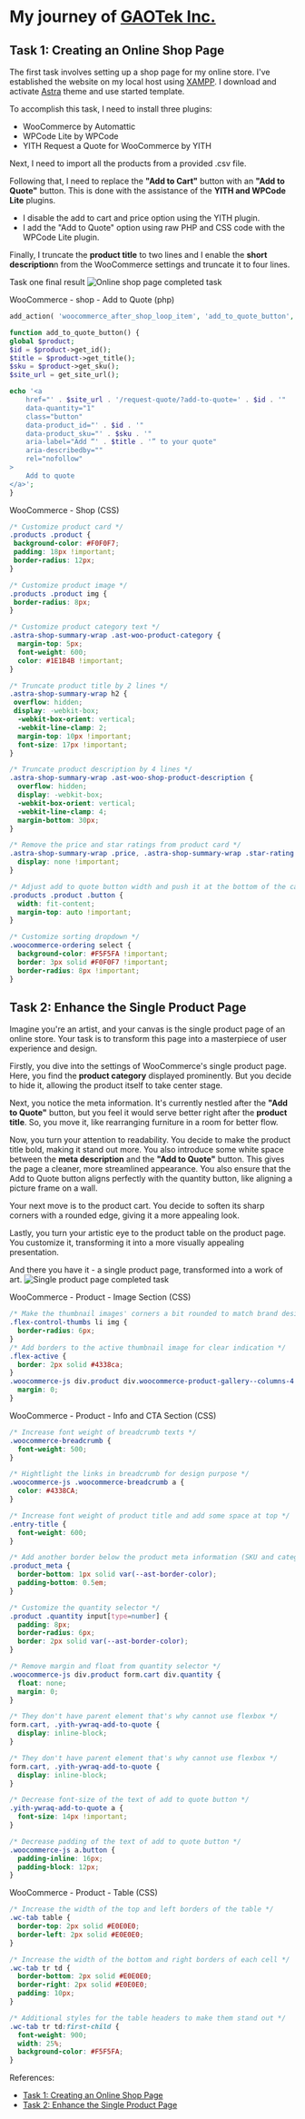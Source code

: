 # My journey of [GAOTek Inc.](https://www.linkedin.com/company/gao-tek-inc-/)

## Task 1: Creating an Online Shop Page

The first task involves setting up a shop page for my online store. I've established the website on my local host using [XAMPP](https://www.apachefriends.org/download.html). I download and activate [Astra](https://wpastra.com/) theme and use started template.

To accomplish this task, I need to install three plugins:

- WooCommerce by Automattic
- WPCode Lite by WPCode
- YITH Request a Quote for WooCommerce by YITH

Next, I need to import all the products from a provided .csv file.

Following that, I need to replace the **"Add to Cart"** button with an **"Add to Quote"** button. This is done with the assistance of the **YITH and WPCode Lite** plugins.

- I disable the add to cart and price option using the YITH plugin.
- I add the "Add to Quote" option using raw PHP and CSS code with the WPCode Lite plugin.

Finally, I truncate the **product title** to two lines and I enable the **short description**n from the WooCommerce settings and truncate it to four lines.

Task one final result
![Online shop page completed task](./assets/task-1/online-shop-page.png 'Online shop page completed task')

WooCommerce - shop - Add to Quote (php)

```php
add_action( 'woocommerce_after_shop_loop_item', 'add_to_quote_button', 11 );

function add_to_quote_button() {
global $product;
$id = $product->get_id();
$title = $product->get_title();
$sku = $product->get_sku();
$site_url = get_site_url();

echo '<a
    href="' . $site_url . '/request-quote/?add-to-quote=' . $id . '"
    data-quantity="1"
    class="button"
    data-product_id="' . $id . '"
    data-product_sku="' . $sku . '"
    aria-label="Add “' . $title . '” to your quote"
    aria-describedby=""
    rel="nofollow"
>
    Add to quote
</a>';
}
```

WooCommerce - Shop (CSS)

```css
/* Customize product card */
.products .product {
 background-color: #F0F0F7;
 padding: 18px !important;
 border-radius: 12px;
}

/* Customize product image */
.products .product img {
 border-radius: 8px;
}

/* Customize product category text */
.astra-shop-summary-wrap .ast-woo-product-category {
  margin-top: 5px;
  font-weight: 600;
  color: #1E1B4B !important;
}

/* Truncate product title by 2 lines */
.astra-shop-summary-wrap h2 {
 overflow: hidden;
 display: -webkit-box;
  -webkit-box-orient: vertical;
  -webkit-line-clamp: 2;
  margin-top: 10px !important;
  font-size: 17px !important;
}

/* Truncate product description by 4 lines */
.astra-shop-summary-wrap .ast-woo-shop-product-description {
  overflow: hidden;
  display: -webkit-box;
  -webkit-box-orient: vertical;
  -webkit-line-clamp: 4;
  margin-bottom: 30px;
}

/* Remove the price and star ratings from product card */
.astra-shop-summary-wrap .price, .astra-shop-summary-wrap .star-rating {
  display: none !important;
}

/* Adjust add to quote button width and push it at the bottom of the card */
.products .product .button {
  width: fit-content;
  margin-top: auto !important;
}

/* Customize sorting dropdown */
.woocommerce-ordering select {
  background-color: #F5F5FA !important;
  border: 3px solid #F0F0F7 !important;
  border-radius: 8px !important;
}
```

## Task 2: Enhance the Single Product Page

Imagine you're an artist, and your canvas is the single product page of an online store. Your task is to transform this page into a masterpiece of user experience and design.

Firstly, you dive into the settings of WooCommerce's single product page. Here, you find the **product category** displayed prominently. But you decide to hide it, allowing the product itself to take center stage.

Next, you notice the meta information. It's currently nestled after the **"Add to Quote"** button, but you feel it would serve better right after the **product title**. So, you move it, like rearranging furniture in a room for better flow.

Now, you turn your attention to readability. You decide to make the product title bold, making it stand out more. You also introduce some white space between the **meta description** and the **"Add to Quote"** button. This gives the page a cleaner, more streamlined appearance. You also ensure that the Add to Quote button aligns perfectly with the quantity button, like aligning a picture frame on a wall.

Your next move is to the product cart. You decide to soften its sharp corners with a rounded edge, giving it a more appealing look.

Lastly, you turn your artistic eye to the product table on the product page. You customize it, transforming it into a more visually appealing presentation.

And there you have it - a single product page, transformed into a work of art.
![Single product page completed task](./assets/task-2/single-product-page.png 'Single product page completed task')

WooCommerce - Product - Image Section (CSS)

```css
/* Make the thumbnail images' corners a bit rounded to match brand design */
.flex-control-thumbs li img {
  border-radius: 6px;
}
/* Add borders to the active thumbnail image for clear indication */
.flex-active {
  border: 2px solid #4338ca;
}
.woocommerce-js div.product div.woocommerce-product-gallery--columns-4 .flex-control-thumbs li {
  margin: 0;
}
```

WooCommerce - Product - Info and CTA Section (CSS)

```css
/* Increase font weight of breadcrumb texts */
.woocommerce-breadcrumb {
  font-weight: 500;
}

/* Hightlight the links in breadcrumb for design purpose */
.woocommerce-js .woocommerce-breadcrumb a {
  color: #4338CA;
}

/* Increase font weight of product title and add some space at top */
.entry-title {
  font-weight: 600;
}

/* Add another border below the product meta information (SKU and categories) */
.product_meta {
  border-bottom: 1px solid var(--ast-border-color);
  padding-bottom: 0.5em;
}

/* Customize the quantity selector */
.product .quantity input[type=number] {
  padding: 8px;
  border-radius: 6px;
  border: 2px solid var(--ast-border-color);
}

/* Remove margin and float from quantity selector */
.woocommerce-js div.product form.cart div.quantity {
  float: none;
  margin: 0;
}

/* They don't have parent element that's why cannot use flexbox */
form.cart, .yith-ywraq-add-to-quote {
  display: inline-block;
}

/* They don't have parent element that's why cannot use flexbox */
form.cart, .yith-ywraq-add-to-quote {
  display: inline-block;
}

/* Decrease font-size of the text of add to quote button */
.yith-ywraq-add-to-quote a {
  font-size: 14px !important;
}

/* Decrease padding of the text of add to quote button */
.woocommerce-js a.button {
  padding-inline: 16px;
  padding-block: 12px;
}
```

WooCommerce - Product - Table (CSS)

```css
/* Increase the width of the top and left borders of the table */
.wc-tab table {
  border-top: 2px solid #E0E0E0;
  border-left: 2px solid #E0E0E0;
}

/* Increase the width of the bottom and right borders of each cell */
.wc-tab tr td {
  border-bottom: 2px solid #E0E0E0;
  border-right: 2px solid #E0E0E0;
  padding: 10px;
}

/* Additional styles for the table headers to make them stand out */
.wc-tab tr td:first-child {
  font-weight: 900;
  width: 25%;
  background-color: #F5F5FA;
}
```

References:

- [Task 1: Creating an Online Shop Page](https://resourcesone.blogspot.com/2023/12/design-stunning-woocommerce-shop.html)
- [Task 2: Enhance the Single Product Page](https://resourcesone.blogspot.com/2023/12/captivating-woocommerce-product-page.html)
